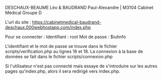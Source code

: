 DESCHAUX-BEAUME Léo & BAUDRAND Paul-Alexandre | M3104 Cabinet Médical  Groupe D 

L'url du site : https://cabinetmedical-baudrand-deschaux.000webhostapp.com/index.php

Pour se connecter :
	Identifiant : root
	Mot de passe : $iutinfo

L'identifiant et le mot de passe se trouve dans le fichier scripts/verification.php au lignes 16 et 18.
La connexion à la base de données se fait dans le fichier scripts/connexion.php


Si l'utilisateur n'est pas connecté mais essaye de s'introduire sur les autres pages qu'index.php, alors il sera redirigé vers index.php.